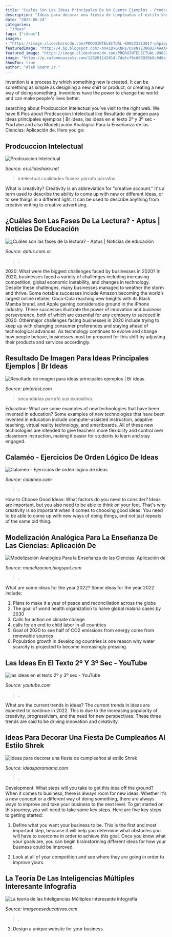 ```yaml
---
title: "Cuales Son Las Ideas Principales De Un Cuento Ejemplos - Prodcuccion Intelectual"
description: "Ideas para decorar una fiesta de cumpleaños al estilo shrek"
date: "2023-06-24"
categories:
- "ideas"
tags: ["ideas"]
images:
- "https://image.slidesharecdn.com/PRODUINTELECTUAL-090223213017-phpapp01/95/prodcuccion-intelectual-38-728.jpg?cb=1235523731"
featuredImage: "http://4.bp.blogspot.com/-bX41DxGKNHs/U5sNYE3N60I/AAAAAAAAAEc/7jkqF-pRzhs/s1600/renacimiento.png"
featured_image: "https://image.slidesharecdn.com/PRODUINTELECTUAL-090223213017-phpapp01/95/prodcuccion-intelectual-38-728.jpg?cb=1235523731"
image: "https://p.calameoassets.com/120201142814-7da5cf0c088939b8c0d8ef46249caf64/p1.jpg"
ShowToc: true
author: "Alek Boehm Jr."
---
```



Invention is a process by which something new is created. It can be something as simple as designing a new shirt or product, or creating a new way of doing something. Inventions have the power to change the world and can make people's lives better.

	

		
searching about Prodcuccion Intelectual you've visit to the right web. We have 8 Pics about Prodcuccion Intelectual like Resultado de imagen para ideas principales ejemplos | Br ideas, las ideas en el texto 2º y 3º sec - YouTube and also Modelización Analógica Para la Enseñanza de las Ciencias: Aplicación de. Here you go:
		
    
## Prodcuccion Intelectual

<img loading=lazy src="https://image.slidesharecdn.com/PRODUINTELECTUAL-090223213017-phpapp01/95/prodcuccion-intelectual-38-728.jpg?cb=1235523731" onerror="this.onerror=null;this.src='https://tse2.mm.bing.net/th?id=OIP.ql1M9Cbjr8ePPEWQdEjHIgHaFj&amp;pid=15.1';" alt="Prodcuccion Intelectual">

_Source: es.slideshare.net_

>intelectual cualidades fluidez párrafo párrafos. 

	

What is creativity?
Creativity is an abbreviation for "creative account." It's a term used to describe the ability to come up with new or different ideas, or to see things in a different light. It can be used to describe anything from creative writing to creative advertising.

    
## ¿Cuáles Son Las Fases De La Lectura? - Aptus | Noticias De Educación

<img loading=lazy src="https://aptus.com.ar/wp-content/uploads/2020/02/Edu-7-570x321.jpg" onerror="this.onerror=null;this.src='https://tse3.mm.bing.net/th?id=OIP.a3GtqyeBMvR5arIUoESUPgHaEK&amp;pid=15.1';" alt="¿Cuáles son las fases de la lectura? - Aptus | Noticias de educación">

_Source: aptus.com.ar_

>. 

	

2020: What were the biggest challenges faced by businesses in 2020?
In 2020, businesses faced a variety of challenges including increasing competition, global economic instability, and changes in technology. Despite these challenges, many businesses managed to weather the storm and thrive. Some notable successes include Amazon becoming the world’s largest online retailer, Coca-Cola reaching new heights with its Black Mamba brand, and Apple gaining considerable ground in the iPhone industry.
These successes illustrate the power of innovation and business perseverance, both of which are essential for any company to succeed in 2020. Othermajor challenges facing businesses in 2020 include trying to keep up with changing consumer preferences and staying ahead of technological advances. As technology continues to evolve and change how people behave, businesses must be prepared for this shift by adjusting their products and services accordingly.

    
## Resultado De Imagen Para Ideas Principales Ejemplos | Br Ideas

<img loading=lazy src="https://i.pinimg.com/736x/c9/e5/46/c9e54610a5f740036c9f5f10ab420a81.jpg" onerror="this.onerror=null;this.src='https://tse2.mm.bing.net/th?id=OIP.p-YneVxmHNvBTTF9LPty5QHaFj&amp;pid=15.1';" alt="Resultado de imagen para ideas principales ejemplos | Br ideas">

_Source: pinterest.com_

>secundarias parrafo sus expositivo. 

	

Education: What are some examples of new technologies that have been invented in education?
Some examples of new technologies that have been invented in education include computer-assisted instruction, adaptive teaching, virtual reality technology, and smartboards. All of these new technologies are intended to give teachers more flexibility and control over classroom instruction, making it easier for students to learn and stay engaged.

    
## Calaméo - Ejercicios De Orden Lógico De Ideas

<img loading=lazy src="https://p.calameoassets.com/120201142814-7da5cf0c088939b8c0d8ef46249caf64/p1.jpg" onerror="this.onerror=null;this.src='https://tse1.mm.bing.net/th?id=OIP.JVKyw-5_VOWnsaRAvzGZxQHaKe&amp;pid=15.1';" alt="Calaméo - Ejercicios de orden lógico de ideas">

_Source: calameo.com_

>. 

	

How to Choose Good Ideas: What factors do you need to consider?
Ideas are important, but you also need to be able to think on your feet. That's why creativity is so important when it comes to choosing good ideas. You need to be able to come up with new ways of doing things, and not just repeats of the same old thing.

    
## Modelización Analógica Para La Enseñanza De Las Ciencias: Aplicación De

<img loading=lazy src="http://4.bp.blogspot.com/-bX41DxGKNHs/U5sNYE3N60I/AAAAAAAAAEc/7jkqF-pRzhs/s1600/renacimiento.png" onerror="this.onerror=null;this.src='https://tse1.mm.bing.net/th?id=OIP.Z-TtRVtMSFslxZidUA-gagHaJb&amp;pid=15.1';" alt="Modelización Analógica Para la Enseñanza de las Ciencias: Aplicación de">

_Source: modelizacion.blogspot.com_

>. 

	

What are some ideas for the year 2022?
Some ideas for the year 2022 include:
1. Plans to make it a year of peace and reconciliation across the globe 
2. The goal of world health organization to halve global malaria cases by 2030 
3. Calls for action on climate change 
4. calls for an end to child labor in all countries 
5. Goal of 2020 to see half of CO2 emissions from energy come from renewable sources 
6. Population growth in developing countries is one reason why water scarcity is projected to become increasingly pressing 

    
## Las Ideas En El Texto 2º Y 3º Sec - YouTube

<img loading=lazy src="https://i.ytimg.com/vi/YChx8OtjRPc/hqdefault.jpg" onerror="this.onerror=null;this.src='https://tse3.mm.bing.net/th?id=OIP.L6N-5bfJsuNHCr-4Mv332wHaFj&amp;pid=15.1';" alt="las ideas en el texto 2º y 3º sec - YouTube">

_Source: youtube.com_

>. 

	

What are the current trends in ideas?
The current trends in ideas are expected to continue in 2022. This is due to the increasing popularity of creativity, progressivism, and the need for new perspectives. These three trends are said to be driving innovation and creativity.

    
## Ideas Para Decorar Una Fiesta De Cumpleaños Al Estilo Shrek

<img loading=lazy src="https://www.ideasparamama.com/wp-content/uploads/2017/07/chocolate-683x1024.jpg" onerror="this.onerror=null;this.src='https://tse3.mm.bing.net/th?id=OIP.PKZYEU4TA_lLGgQWJKZ0bQHaLG&amp;pid=15.1';" alt="Ideas para decorar una fiesta de cumpleaños al estilo Shrek">

_Source: ideasparamama.com_

>. 

	

Development: What steps will you take to get this idea off the ground?
When it comes to business, there is always room for new ideas. Whether it's a new concept or a different way of doing something, there are always ways to improve and take your business to the next level. To get started on this journey, you will need to take some key steps. Here are five key steps to getting started:
1. Define what you want your business to be. This is the first and most important step, because it will help you determine what obstacles you will have to overcome in order to achieve this goal. Once you know what your goals are, you can begin brainstorming different ideas for how your business could be improved.

2. Look at all of your competition and see where they are going in order to improve yours.

    
## La Teoría De Las Inteligencias Múltiples Interesante Infografía

<img loading=lazy src="https://www.imageneseducativas.com/wp-content/uploads/2015/02/infografia-inteligenciasmultiples.jpg" onerror="this.onerror=null;this.src='https://tse2.mm.bing.net/th?id=OIP.J1jEJYdbpCQ4EvJxIxGm3wHaEy&amp;pid=15.1';" alt="La teoría de las Inteligencias Múltiples interesante infografía">

_Source: imageneseducativas.com_

>. 

	

2. Design a unique website for your business.

